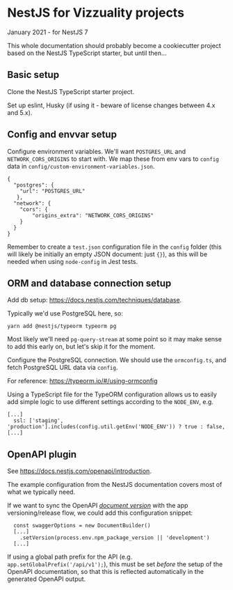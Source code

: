 # NestJS for Vizzuality projects

January 2021 - for NestJS 7

This whole documentation should probably become a cookiecutter project based
on the NestJS TypeScript starter, but until then...

## Basic setup

Clone the NestJS TypeScript starter project.

Set up eslint, Husky (if using it - beware of license changes between 4.x and
5.x).

## Config and envvar setup

Configure environment variables. We'll want `POSTGRES_URL` and
`NETWORK_CORS_ORIGINS` to start with. We map these from env vars to `config`
data in `config/custom-environment-variables.json`.

```
{
  "postgres": {
    "url": "POSTGRES_URL"
   },
  "network": {
    "cors": {
        "origins_extra": "NETWORK_CORS_ORIGINS"
    }
  }
}
```

Remember to create a `test.json` configuration file in the `config` folder (this
will likely be initially an empty JSON document: just `{}`), as this will be
needed when using `node-config` in Jest tests.

## ORM and database connection setup

Add db setup: https://docs.nestjs.com/techniques/database.

Typically we'd use PostgreSQL here, so:

```
yarn add @nestjs/typeorm typeorm pg
```

Most likely we'll need `pg-query-stream` at some point so it may make sense to
add this early on, but let's skip it for the moment.

Configure the PostgreSQL connection. We should use the `ormconfig.ts`, and
fetch PostgreSQL URL data via `config`.

For reference: https://typeorm.io/#/using-ormconfig

Using a TypeScript file for the TypeORM configuration allows us to easily add
simple logic to use different settings according to the `NODE_ENV`, e.g.

```
[...]
  ssl: ['staging', 'production'].includes(config.util.getEnv('NODE_ENV')) ? true : false,
[...]
```

## OpenAPI plugin

See https://docs.nestjs.com/openapi/introduction.

The example configuration from the NestJS documentation covers most of what we
typically need.

If we want to sync the OpenAPI [*document
version*](http://spec.openapis.org/oas/v3.0.3#fixed-fields-0) with the app
versioning/release flow, we could add this configuration snippet:

```
  const swaggerOptions = new DocumentBuilder()
  [...]
    .setVersion(process.env.npm_package_version || 'development')
  [...]
```

If using a global path prefix for the API (e.g.
`app.setGlobalPrefix('/api/v1');`), this must be set *before* the setup of the
OpenAPI documentation, so that this is reflected automatically in the generated
OpenAPI output.
